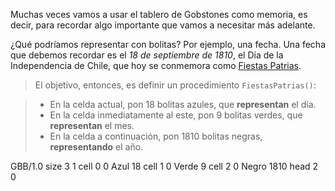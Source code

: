 Muchas veces vamos a usar el tablero de Gobstones como memoria, es decir, para recordar algo importante que vamos a necesitar más adelante.

¿Qué podríamos representar con bolitas? Por ejemplo, una fecha. Una fecha que debemos recordar es el _18 de septiembre de 1810_, el Día de la Independencia de Chile, que hoy se conmemora como [Fiestas Patrias](https://es.wikipedia.org/wiki/Fiestas_Patrias_en_Chile).

> El objetivo, entonces, es definir un procedimiento `FiestasPatrias()`:

> * En la celda actual, pon 18 bolitas azules, que **representan** el día.
> * En la celda inmediatamente al este, pon 9 bolitas verdes, que **representan** el mes.
> * En la celda a continuación, pon 1810 bolitas negras, **representando** el año.

<gs-board> 
  GBB/1.0 
  size 3 1 
  cell 0 0 Azul 18 
  cell 1 0 Verde 9 
  cell 2 0 Negro 1810 
  head 2 0 
</gs-board>
